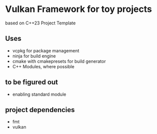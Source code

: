 # Vulkan Framework for toy projects
based on C++23 Project Template

## Uses
- vcpkg for package management
- ninja for build engine
- cmake with cmakepresets for build generator
- C++ Modules, where possible

## to be figured out
- enabling standard module 


## project dependencies
- fmt
- vulkan
